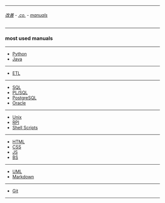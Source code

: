 
---

###### [改善](https://github.com/ttltrk/0C/blob/master/README.MD) - [.co.](https://github.com/ttltrk/PRG/blob/master/CODING.MD) - [manuals](https://github.com/ttltrk/PRG/blob/master/MAN.MD)

---

### most used manuals

---

* [Python](https://github.com/ttltrk/PRG/blob/master/PY/DOC/OPYM/OPYM.MD)
* [Java](https://github.com/ttltrk/PRG/blob/master/JAVA/DOC/OJM/OJM.MD)

---

* [ETL]()

---

* [SQL](https://github.com/ttltrk/DB/blob/master/SQL/DOC/OSM/OSM.MD)
* [PL/SQL](https://github.com/ttltrk/DB/blob/master/PLSQL/DOC/OPSM/OPSM.MD)
* [PostgreSQL](https://github.com/ttltrk/DB/blob/master/POSTGRESQL/OPSM/OPSM.MD)
* [Oracle](https://github.com/ttltrk/DB/blob/master/ORA/BMO/BMO.MD)

---

* [Unix](https://github.com/ttltrk/ELSE/blob/master/SHELL/OUM/OUM.MD)
* [RPI](https://github.com/ttltrk/ELSE/blob/master/RPI/BMRPI/BMRPI.MD)
* [Shell Scripts](https://github.com/ttltrk/ELSE/blob/master/SHELL/OSSM/OSSM.MD)

---

* [HTML]()
* [CSS]()
* [JS]()
* [BS]()

---

* [UML]()
* [Markdown]()

---

* [Git](https://github.com/ttltrk/ELSE/blob/master/GIT/DOC/OGM/OGM.MD)

---
